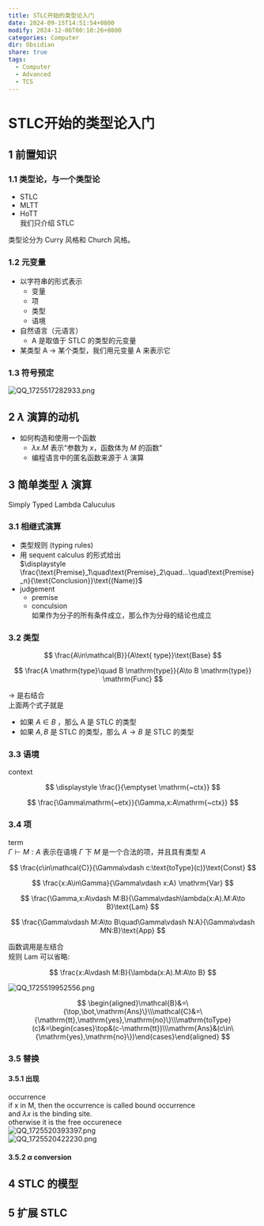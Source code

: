 ```yaml
---
title: STLC开始的类型论入门
date: 2024-09-15T14:51:54+0800
modify: 2024-12-06T00:10:26+0800
categories: Computer
dir: Obsidian
share: true
tags:
  - Computer
  - Advanced
  - TCS
---
```


# STLC开始的类型论入门

## 1 前置知识

### 1.1 类型论，与一个类型论

- STLC
- MLTT
- HoTT  
我们只介绍 STLC

类型论分为 Curry 风格和 Church 风格。

### 1.2 元变量

- 以字符串的形式表示
	- 变量
	- 项
	- 类型
	- 语境
- 自然语言（元语言）
	- A 是取值于 STLC 的类型的元变量
- 某类型 A -> 某个类型，我们用元变量 A 来表示它

### 1.3 符号预定

![QQ_1725517282933.png](https://cdn.jsdelivr.net/gh/WncFht/picture/202409051421634.png)

## 2 $\displaystyle \lambda$ 演算的动机

- 如何构造和使用一个函数
	- $\displaystyle \lambda x.M$ 表示“参数为 $\displaystyle x$，函数体为 $\displaystyle M$ 的函数”
	- 编程语言中的匿名函数来源于 $\displaystyle \lambda$ 演算

## 3 简单类型 $\displaystyle \lambda$ 演算

Simply Typed Lambda Caluculus

### 3.1 相继式演算

- 类型规则 (typing rules)
- 用 sequent calculus 的形式给出  
$\displaystyle \frac{\text{Premise}_1\quad\text{Premise}_2\quad...\quad\text{Premise}_n}{\text{Conclusion}}\text{(Name)}$
- judgement
	- premise
	- conculsion  
如果作为分子的所有条件成立，那么作为分母的结论也成立

### 3.2 类型

$$
\frac{A\in\mathcal{B}}{A\text{ type}}\text{Base}
$$

$$
\frac{A \mathrm{type}\quad B \mathrm{type}}{A\to B \mathrm{type}} \mathrm{Func}
$$

$\displaystyle \to$ 是右结合  
上面两个式子就是

- 如果 $\displaystyle A \in B$ ，那么 A 是 STLC 的类型
- 如果 $\displaystyle A,B$ 是 STLC 的类型，那么 $\displaystyle A  \to B$ 是 STLC 的类型

### 3.3 语境

context

$$
\displaystyle \frac{}{\emptyset \mathrm{~ctx}}
$$

$$
\frac{\Gamma\mathrm{~etx}}{\Gamma,x:A\mathrm{~ctx}}
$$

### 3.4 项

term  
$\displaystyle \Gamma\vdash M:A$ 表示在语境 $\displaystyle \Gamma$ 下 $\displaystyle M$ 是一个合法的项，并且具有类型 $\displaystyle A$

$$
\frac{c\in\mathcal{C}}{\Gamma\vdash c:\text{toType}(c)}\text{Const}
$$

$$
\frac{x:A\in\Gamma}{\Gamma\vdash x:A} \mathrm{Var}
$$

$$
\frac{\Gamma,x:A\vdash M:B}{\Gamma\vdash\lambda(x:A).M:A\to B}\text{Lam}
$$

$$
\frac{\Gamma\vdash M:A\to B\quad\Gamma\vdash N:A}{\Gamma\vdash MN:B}\text{App}
$$

函数调用是左结合  
规则 Lam 可以省略:

$$
\frac{x:A\vdash M:B}{\lambda(x:A).M:A\to B}
$$

![QQ_1725519952556.png](https://cdn.jsdelivr.net/gh/WncFht/picture/202409051505821.png)

$$
\begin{aligned}\mathcal{B}&=\{\top,\bot,\mathrm{Ans}\}\\\mathcal{C}&=\{\mathrm{tt},\mathrm{yes},\mathrm{no}\}\\\mathrm{toType}(c)&=\begin{cases}\top&(c-\mathrm{tt})\\\mathrm{Ans}&(c\in\{\mathrm{yes},\mathrm{no}\})\end{cases}\end{aligned}
$$

### 3.5 替换

#### 3.5.1 出现

occurrence  
if x in M, then the occurrence is called bound occurrence  
and $\displaystyle \lambda x$ is the binding site.  
otherwise it is the free occurenece  
![QQ_1725520393397.png](https://cdn.jsdelivr.net/gh/WncFht/picture/202409051513473.png)  
![QQ_1725520422230.png](https://cdn.jsdelivr.net/gh/WncFht/picture/202409051513141.png)

#### 3.5.2 $\displaystyle \alpha$ conversion

## 4 STLC 的模型

## 5 扩展 STLC